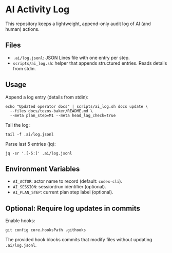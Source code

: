 # AI Activity Log

This repository keeps a lightweight, append-only audit log of AI (and human) actions.

## Files
- `.ai/log.jsonl`: JSON Lines file with one entry per step.
- `scripts/ai_log.sh`: helper that appends structured entries. Reads details from stdin.

## Usage
Append a log entry (details from stdin):

```
echo "Updated operator docs" | scripts/ai_log.sh docs update \
  --files docs/tezos-baker/README.md \
  --meta plan_step=M1 --meta head_lag_check=true
```

Tail the log:

```
tail -f .ai/log.jsonl
```

Parse last 5 entries (jq):

```
jq -sr '.[-5:]' .ai/log.jsonl
```

## Environment Variables
- `AI_ACTOR`: actor name to record (default: `codex-cli`).
- `AI_SESSION`: session/run identifier (optional).
- `AI_PLAN_STEP`: current plan step label (optional).

## Optional: Require log updates in commits
Enable hooks:

```
git config core.hooksPath .githooks
```

The provided hook blocks commits that modify files without updating `.ai/log.jsonl`.
